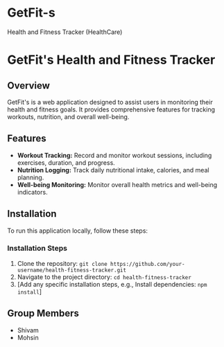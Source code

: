 # GetFit-s
Health and Fitness Tracker (HealthCare)
# GetFit's Health and Fitness Tracker

## Overview
GetFit's is a web application designed to assist users in monitoring their health and fitness goals. It provides comprehensive features for tracking workouts, nutrition, and overall well-being.

## Features
- **Workout Tracking:** Record and monitor workout sessions, including exercises, duration, and progress.
- **Nutrition Logging:** Track daily nutritional intake, calories, and meal planning.
- **Well-being Monitoring:** Monitor overall health metrics and well-being indicators.

## Installation
To run this application locally, follow these steps:


### Installation Steps
1. Clone the repository: `git clone https://github.com/your-username/health-fitness-tracker.git`
2. Navigate to the project directory: `cd health-fitness-tracker`
3. [Add any specific installation steps, e.g., Install dependencies: `npm install`]


## Group Members
- Shivam
- Mohsin

